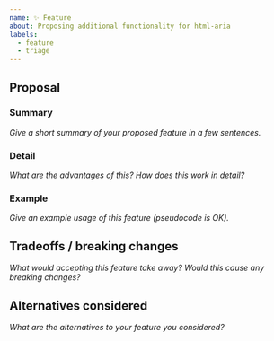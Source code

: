 ```yaml
---
name: ✨ Feature
about: Proposing additional functionality for html-aria
labels:
  - feature
  - triage
---
```


## Proposal

### Summary

_Give a short summary of your proposed feature in a few sentences._

### Detail

_What are the advantages of this? How does this work in detail?_

### Example

_Give an example usage of this feature (pseudocode is OK)._

## Tradeoffs / breaking changes

_What would accepting this feature take away? Would this cause any breaking changes?_

## Alternatives considered

_What are the alternatives to your feature you considered?_
